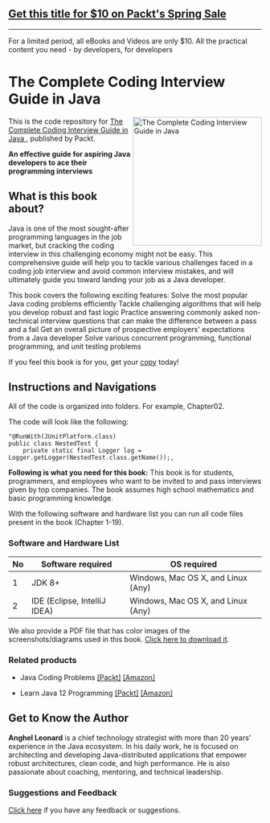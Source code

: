 ## [Get this title for $10 on Packt's Spring Sale](https://www.packt.com/B15403?utm_source=github&utm_medium=packt-github-repo&utm_campaign=spring_10_dollar_2022)
-----
For a limited period, all eBooks and Videos are only $10. All the practical content you need \- by developers, for developers

# The Complete Coding Interview Guide in Java	 

<a href="https://www.packtpub.com/product/the-complete-coding-interview-guide-in-java/9781839212062"><img src="https://static.packt-cdn.com/products/9781839212062/cover/smaller" alt="The Complete Coding Interview Guide in Java " height="256px" align="right"></a>

This is the code repository for [The Complete Coding Interview Guide in Java ](https://www.packtpub.com/product/the-complete-coding-interview-guide-in-java/9781839212062), published by Packt.

**An effective guide for aspiring Java developers to ace their programming interviews**

## What is this book about?
Java is one of the most sought-after programming languages in the job market, but cracking the coding interview in this challenging economy might not be easy. This comprehensive guide will help you to tackle various challenges faced in a coding job interview and avoid common interview mistakes, and will ultimately guide you toward landing your job as a Java developer.

This book covers the following exciting features:
Solve the most popular Java coding problems efficiently
Tackle challenging algorithms that will help you develop robust and fast logic
Practice answering commonly asked non-technical interview questions that can make the difference between a pass and a fail
Get an overall picture of prospective employers' expectations from a Java developer
Solve various concurrent programming, functional programming, and unit testing problems

If you feel this book is for you, get your [copy](https://www.packtpub.com/product/the-complete-coding-interview-guide-in-java/9781839212062) today!

## Instructions and Navigations
All of the code is organized into folders. For example, Chapter02.

The code will look like the following:
```
"@RunWith(JUnitPlatform.class)
public class NestedTest {
	private static final Logger log = Logger.getLogger(NestedTest.class.getName());,
```

**Following is what you need for this book:**
This book is for students, programmers, and employees who want to be invited to and pass interviews given by top companies. The book assumes high school mathematics and basic programming knowledge.	


With the following software and hardware list you can run all code files present in the book (Chapter 1-19).
### Software and Hardware List
| No | Software required | OS required |
| -------- | ------------------------------------ | ----------------------------------- |
| 1 | JDK 8+ | Windows, Mac OS X, and Linux (Any) |
| 2 | IDE (Eclipse, IntelliJ IDEA) | Windows, Mac OS X, and Linux (Any) |


We also provide a PDF file that has color images of the screenshots/diagrams used in this book. [Click here to download it](https://static.packt-cdn.com/downloads/9781839212062_ColorImages.pdf).

### Related products
* Java Coding Problems  [[Packt]](https://www.packtpub.com/product/java-coding-problems/9781789801415) [[Amazon]](https://www.amazon.com/Java-Coding-Problems-Programming-real-world-ebook/dp/B07Y9BPV4W)

* Learn Java 12 Programming  [[Packt]](https://www.packtpub.com/product/learn-java-12-programming/9781789957051) [[Amazon]](https://www.amazon.com/Learn-Java-Programming-step-step-ebook/dp/B07PJRVZLG)

## Get to Know the Author
**Anghel Leonard** is a chief technology strategist with more than 20 years’ experience in the Java ecosystem. In his daily work, he is focused on architecting and developing Java-distributed applications that empower robust architectures, clean code, and high performance. He is also passionate about coaching, mentoring, and technical leadership.

### Suggestions and Feedback
[Click here](https://docs.google.com/forms/d/e/1FAIpQLSdy7dATC6QmEL81FIUuymZ0Wy9vH1jHkvpY57OiMeKGqib_Ow/viewform) if you have any feedback or suggestions.


